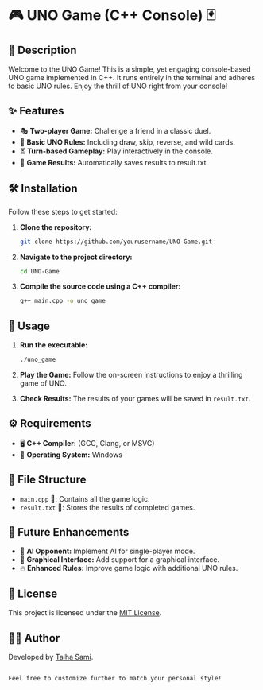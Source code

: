 # 🎮 UNO Game (C++ Console) 🃏

## 📌 Description
Welcome to the UNO Game! This is a simple, yet engaging console-based UNO game implemented in C++. It runs entirely in the terminal and adheres to basic UNO rules. Enjoy the thrill of UNO right from your console!

## ✨ Features
- 🎭 **Two-player Game:** Challenge a friend in a classic duel.
- 🔄 **Basic UNO Rules:** Including draw, skip, reverse, and wild cards.
- ⏳ **Turn-based Gameplay:** Play interactively in the console.
- 📝 **Game Results:** Automatically saves results to result.txt.

## 🛠 Installation
Follow these steps to get started:
1. **Clone the repository:**
   ```sh
   git clone https://github.com/yourusername/UNO-Game.git
   ```

2. **Navigate to the project directory:**
   ```sh
   cd UNO-Game
   ```

3. **Compile the source code using a C++ compiler:**
   ```sh
   g++ main.cpp -o uno_game
   ```

## 🚀 Usage
1. **Run the executable:**
   ```sh
   ./uno_game
   ```

2. **Play the Game:**
   Follow the on-screen instructions to enjoy a thrilling game of UNO.

3. **Check Results:**
   The results of your games will be saved in `result.txt`.

## ⚙ Requirements
- 🖥 **C++ Compiler:** (GCC, Clang, or MSVC)
- 🏁 **Operating System:** Windows

## 📂 File Structure
- `main.cpp` 📜: Contains all the game logic.
- `result.txt` 📝: Stores the results of completed games.

## 🚧 Future Enhancements
- 🤖 **AI Opponent:** Implement AI for single-player mode.
- 🎨 **Graphical Interface:** Add support for a graphical interface.
- 🔥 **Enhanced Rules:** Improve game logic with additional UNO rules.

## 📜 License
This project is licensed under the [MIT License](LICENSE).

## 👨‍💻 Author
Developed by [Talha Sami](https://github.com/yourusername).

```

Feel free to customize further to match your personal style!
